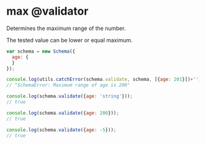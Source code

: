 max @validator
==============

Determines the maximum range of the number.

The tested value can be lower or equal maximum.

```javascript
var schema = new Schema({
  age: {
  }
});

console.log(utils.catchError(schema.validate, schema, [{age: 201}])+'');
// "SchemaError: Maximum range of age is 200"

console.log(schema.validate({age: 'string'}));
// true

console.log(schema.validate({age: 200}));
// true

console.log(schema.validate({age: -5}));
// true
```

